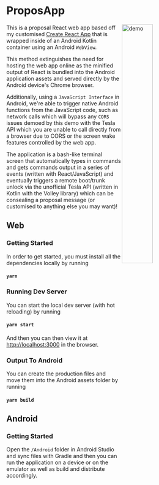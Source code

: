 # ProposApp

<img src='./demo.gif' align='right' width='40%' alt='demo'>

This is a proposal React web app based off my customised [Create React App](https://github.com/HazAnwar/React-Boilerplate) that is wrapped inside of an Android Kotlin container using an Android `WebView`. 

This method extinguishes the need for hosting the web app online as the minified output of React is bundled into the Android application assets and served directly by the Android device's Chrome browser.

Additionally, using a `JavaScript Interface` in Android, we're able to trigger native Android functions from the JavaScript code, such as network calls which will bypass any `CORS` issues demoed by this demo with the Tesla API which you are unable to call directly from a browser due to CORS or the screen wake features controlled by the web app.

The application is a bash-like terminal screen that automatically types in commands and gets commands output in a series of events (written with React/JavaScript) and eventually triggers a remote boot/trunk unlock via the unofficial Tesla API (written in Kotlin with the Volley library) which can be consealing a proposal message (or customised to anything else you may want)!

## Web

### Getting Started

In order to get started, you must install all the dependencies locally by running

#### `yarn`

### Running Dev Server

You can start the local dev server (with hot reloading) by running

#### `yarn start`

And then you can then view it at [http://localhost:3000](http://localhost:3000) in the browser.

### Output To Android

You can create the production files and move them into the Android assets folder by running

#### `yarn build`

## Android

### Getting Started

Open the `/Android` folder in Android Studio and sync files with Gradle and then you can run the application on a device or on the emulator as well as build and distribute accordingly.
